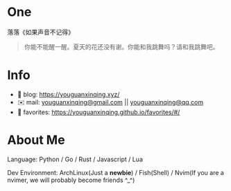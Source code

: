 
# One 
 
  
落落《如果声音不记得》 
 
>你能不能醒一醒。夏天的花还没有谢。你能和我跳舞吗？请和我跳舞吧。        
 

# Info

- 📝 blog: https://youguanxinqing.xyz/
- ✉️  mail: youguanxinqing@gmail.com || youguanxinqing@qq.com
- 📙 favorites: https://youguanxinqing.github.io/favorites/#/

# About Me

Language: Python / Go / Rust / Javascript / Lua

Dev Environment: ArchLinux(Just a **newbie**) / Fish(Shell) / Nvim(If you are a nvimer, we will probably become friends ^_^)
